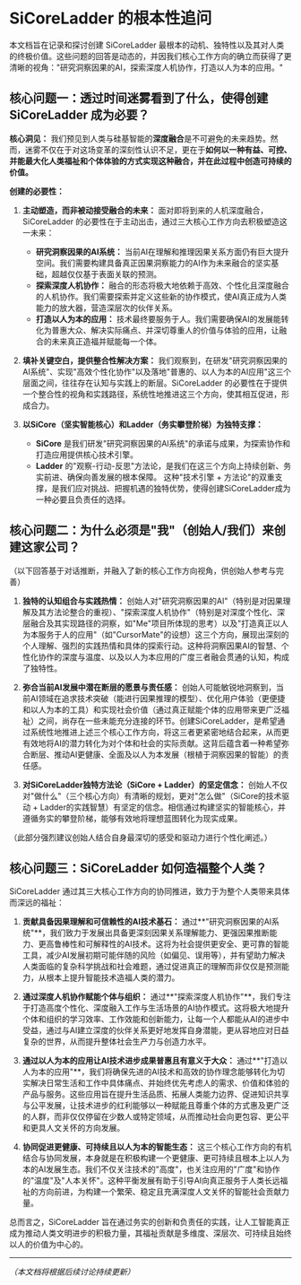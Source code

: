 # SiCoreLadder 的根本性追问

本文档旨在记录和探讨创建 SiCoreLadder 最根本的动机、独特性以及其对人类的终极价值。这些问题的回答是动态的，并因我们核心工作方向的确立而获得了更清晰的视角："研究洞察因果的AI，探索深度人机协作，打造以人为本的应用。"

## 核心问题一：透过时间迷雾看到了什么，使得创建 SiCoreLadder 成为必要？

**核心洞见：** 我们预见到人类与硅基智能的**深度融合**是不可避免的未来趋势。然而，迷雾不仅在于对这场变革的深刻性认识不足，更在于**如何以一种有益、可控、并能最大化人类福祉和个体体验的方式实现这种融合，并在此过程中创造可持续的价值。**

**创建的必要性：**

1.  **主动塑造，而非被动接受融合的未来：**
    面对即将到来的人机深度融合，SiCoreLadder 的必要性在于主动出击，通过三大核心工作方向去积极塑造这一未来：
    *   **研究洞察因果的AI系统：** 当前AI在理解和推理因果关系方面仍有巨大提升空间。我们需要构建具备真正因果洞察能力的AI作为未来融合的坚实基础，超越仅仅基于表面关联的预测。
    *   **探索深度人机协作：** 融合的形态将极大地依赖于高效、个性化且深度融合的人机协作。我们需要探索并定义这些新的协作模式，使AI真正成为人类能力的放大器，营造深层次的伙伴关系。
    *   **打造以人为本的应用：** 技术最终要服务于人。我们需要确保AI的发展能转化为普惠大众、解决实际痛点、并深切尊重人的价值与体验的应用，让融合的未来真正造福并赋能每一个体。

2.  **填补关键空白，提供整合性解决方案：**
    我们观察到，在研发"研究洞察因果的AI系统"、实现"高效个性化协作"以及落地"普惠的、以人为本的AI应用"这三个层面之间，往往存在认知与实践上的断层。SiCoreLadder 的必要性在于提供一个整合性的视角和实践路径，系统性地推进这三个方向，使其相互促进，形成合力。

3.  **以SiCore（坚实智能核心）和Ladder（务实攀登阶梯）为独特支撑：**
    *   **SiCore** 是我们研发"研究洞察因果的AI系统"的承诺与成果，为探索协作和打造应用提供核心技术引擎。
    *   **Ladder** 的"观察-行动-反思"方法论，是我们在这三个方向上持续创新、务实前进、确保向善发展的根本保障。
    这种"技术引擎 + 方法论"的双重支撑，是我们应对挑战、把握机遇的独特优势，使得创建SiCoreLadder成为一种必要且负责任的选择。

## 核心问题二：为什么必须是"我"（创始人/我们）来创建这家公司？

（以下回答基于对话推断，并融入了新的核心工作方向视角，供创始人参考与完善）

1.  **独特的认知组合与实践热情：**
    创始人对"研究洞察因果的AI"（特别是对因果理解及其方法论整合的重视）、"探索深度人机协作"（特别是对深度个性化、深层融合及其实现路径的洞察，如"Me"项目所体现的思考）以及"打造真正以人为本服务于人的应用"（如"CursorMate"的设想）这三个方向，展现出深刻的个人理解、强烈的实践热情和具体的探索行动。这种将洞察因果AI的智慧、个性化协作的深度与温度、以及以人为本应用的广度三者融会贯通的认知，构成了独特性。

2.  **弥合当前AI发展中潜在断层的愿景与责任感：**
    创始人可能敏锐地洞察到，当前AI领域在追求技术突破（能进行因果推理的模型）、优化用户体验（更便捷和以人为本的工具）和实现社会价值（通过真正赋能个体的应用带来更广泛福祉）之间，尚存在一些未能充分连接的环节。创建SiCoreLadder，是希望通过系统性地推进上述三个核心工作方向，将这三者更紧密地结合起来，从而更有效地将AI的潜力转化为对个体和社会的实际贡献。这背后蕴含着一种希望弥合断层、推动AI更健康、全面及以人为本发展（根植于洞察因果的智能）的责任感。

3.  **对SiCoreLadder独特方法论（SiCore + Ladder）的坚定信念：**
    创始人不仅对"做什么"（三个核心方向）有清晰的规划，更对"怎么做"（SiCore的技术驱动 + Ladder的实践智慧）有坚定的信念。相信通过构建坚实的智能核心，并遵循务实的攀登阶梯，能够有效地将理想蓝图转化为现实成果。

（此部分强烈建议创始人结合自身最深切的感受和驱动力进行个性化阐述。）

## 核心问题三：SiCoreLadder 如何造福整个人类？

SiCoreLadder 通过其三大核心工作方向的协同推进，致力于为整个人类带来具体而深远的福祉：

1.  **贡献具备因果理解和可信赖性的AI技术基石：**
    通过**"研究洞察因果的AI系统"**，我们致力于发展出具备更深刻因果关系理解能力、更强因果推断能力、更高鲁棒性和可解释性的AI技术。这将为社会提供更安全、更可靠的智能工具，减少AI发展初期可能伴随的风险（如偏见、误用等），并有望助力解决人类面临的复杂科学挑战和社会难题，通过促进真正的理解而非仅仅是预测能力，从根本上提升智能技术造福人类的潜力。

2.  **通过深度人机协作赋能个体与组织：**
    通过**"探索深度人机协作"**，我们专注于打造高度个性化、深度融入工作与生活场景的AI协作模式。这将极大地提升个体和组织的学习效率、工作效能和创新能力，让每一个人都能从AI的进步中受益，通过与AI建立深度的伙伴关系更好地发挥自身潜能，更从容地应对日益复杂的世界，从而提升整体社会生产力与创造力水平。

3.  **通过以人为本的应用让AI技术进步成果普惠且有意义于大众：**
    通过**"打造以人为本的应用"**，我们将确保先进的AI技术和高效的协作理念能够转化为切实解决日常生活和工作中具体痛点、并始终优先考虑人的需求、价值和体验的产品与服务。这些应用旨在提升生活品质、拓展人类能力边界、促进知识共享与公平发展，让技术进步的红利能够以一种赋能且尊重个体的方式惠及更广泛的人群，而非仅仅停留在少数人或特定领域，从而推动社会向更包容、更公平和更具人文关怀的方向发展。

4.  **协同促进更健康、可持续且以人为本的智能生态：**
    这三个核心工作方向的有机结合与协同发展，本身就是在积极构建一个更健康、更可持续且根本上以人为本的AI发展生态。我们不仅关注技术的"高度"，也关注应用的"广度"和协作的"温度"及"人本关怀"。这种平衡发展有助于引导AI向真正服务于人类长远福祉的方向前进，为构建一个繁荣、稳定且充满深度人文关怀的智能社会贡献力量。

总而言之，SiCoreLadder 旨在通过务实的创新和负责任的实践，让人工智能真正成为推动人类文明进步的积极力量，其福祉贡献是多维度、深层次、可持续且始终以人的价值为中心的。

---
*（本文档将根据后续讨论持续更新）* 